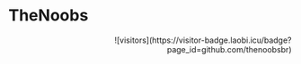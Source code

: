 # TheNoobs
<div align="right">
![visitors](https://visitor-badge.laobi.icu/badge?page_id=github.com/thenoobsbr)
</div>
